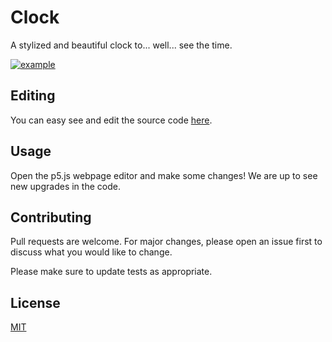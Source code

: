 # Clock
A stylized and beautiful clock to... well... see the time.

[![example](https://raw.githubusercontent.com/CatalaHD/Clock/master/assets/example.png)](https://catalahd.github.io/Clock/)

## Editing

You can easy see and edit the source code [here](https://editor.p5js.org/thecatalahd/sketches/gf_vssSWs).

## Usage

Open the p5.js webpage editor and make some changes! We are up to see new upgrades in the code.

## Contributing

Pull requests are welcome. For major changes, please open an issue first to discuss what you would like to change.

Please make sure to update tests as appropriate.

## License

[MIT](https://github.com/CatalaHD/Loading-Arcs/blob/master/LICENSE)
